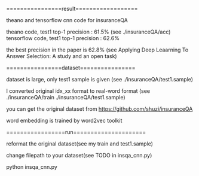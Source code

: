 
================result==================

theano and tensorflow cnn code for insuranceQA

theano code, test1 top-1 precision : 61.5% (see ./insuranceQA/acc)
tensorflow code, test1 top-1 precision : 62.6%

the best precision in the paper is 62.8% (see Applying Deep Leaarning To Answer Selection: A study and an open task)

================dataset================

dataset is large, only test1 sample is given (see ./insuranceQA/test1.sample)

I converted original idx_xx format to real-word format (see ./insuranceQA/train ./insuranceQA/test1.sample)

you can get the original dataset from https://github.com/shuzi/insuranceQA

word embedding is trained by word2vec toolkit

=================run=====================

reformat the original dataset(see my train and test1.sample)

change filepath to your dataset(see TODO in insqa_cnn.py)

python insqa_cnn.py
